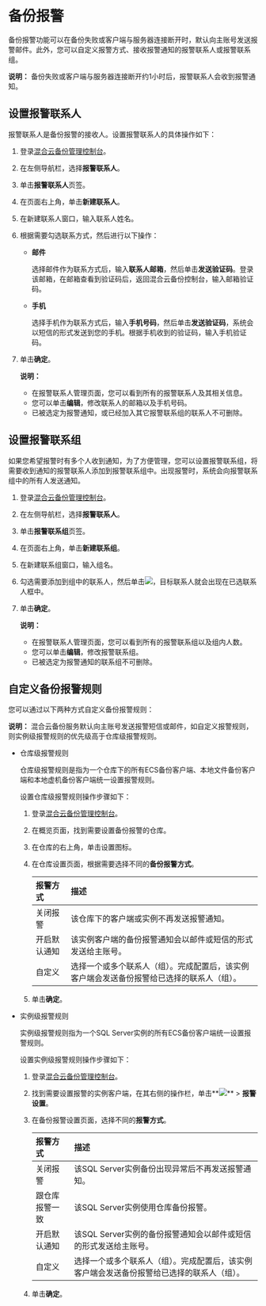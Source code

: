 # 备份报警

备份报警功能可以在备份失败或客户端与服务器连接断开时，默认向主账号发送报警邮件。此外，您可以自定义报警方式、接收报警通知的报警联系人或报警联系组。

**说明：** 备份失败或客户端与服务器连接断开约1小时后，报警联系人会收到报警通知。

## 设置报警联系人

报警联系人是备份报警的接收人。设置报警联系人的具体操作如下：

1.  登录[混合云备份管理控制台](https://hbr.console.aliyun.com)。

2.  在左侧导航栏，选择**报警联系人**。

3.  单击**报警联系人**页签。

4.  在页面右上角，单击**新建联系人**。

5.  在新建联系人窗口，输入联系人姓名。

6.  根据需要勾选联系方式，然后进行以下操作：

    -   **邮件**

        选择邮件作为联系方式后，输入**联系人邮箱**，然后单击**发送验证码**。登录该邮箱，在邮箱查看到验证码后，返回混合云备份控制台，输入邮箱验证码。

    -   **手机**

        选择手机作为联系方式后，输入**手机号码**，然后单击**发送验证码**，系统会以短信的形式发送到您的手机。根据手机收到的验证码，输入手机验证码。

7.  单击**确定**。

    **说明：**

    -   在报警联系人管理页面，您可以看到所有的报警联系人及其相关信息。
    -   您可以单击**编辑**，修改联系人的邮箱以及手机号码。
    -   已被选定为报警通知，或已经加入其它报警联系组的联系人不可删除。

## 设置报警联系组

如果您希望报警时有多个人收到通知，为了方便管理，您可以设置报警联系组，将需要收到通知的报警联系人添加到报警联系组中。出现报警时，系统会向报警联系组中的所有人发送通知。

1.  登录[混合云备份管理控制台](https://hbr.console.aliyun.com)。

2.  在左侧导航栏，选择**报警联系人**。

3.  单击**报警联系组**页签。

4.  在页面右上角，单击**新建联系组**。

5.  在新建联系组窗口，输入组名。

6.  勾选需要添加到组中的联系人，然后单击![](https://static-aliyun-doc.oss-cn-hangzhou.aliyuncs.com/assets/img/zh-CN/1381029951/p38146.png)，目标联系人就会出现在已选联系人框中。

7.  单击**确定**。

    **说明：**

    -   在报警联系人管理页面，您可以看到所有的报警联系组以及组内人数。
    -   您可以单击**编辑**，修改报警联系组。
    -   已被选定为报警通知的联系组不可删除。

## 自定义备份报警规则

您可以通过以下两种方式自定义备份报警规则：

**说明：** 混合云备份服务默认向主账号发送报警短信或邮件，如自定义报警规则，则实例级报警规则的优先级高于仓库级报警规则。

-   仓库级报警规则

    仓库级报警规则是指为一个仓库下的所有ECS备份客户端、本地文件备份客户端和本地虚机备份客户端统一设置报警规则。

    设置仓库级报警规则操作步骤如下：

    1.  登录[混合云备份管理控制台](https://hbr.console.aliyun.com)。
    2.  在概览页面，找到需要设置备份报警的仓库。
    3.  在仓库的右上角，单击设置图标。
    4.  在仓库设置页面，根据需要选择不同的**备份报警方式**。

        |报警方式|描述|
        |:---|:-|
        |关闭报警|该仓库下的客户端或实例不再发送报警通知。|
        |开启默认通知|该实例客户端的备份报警通知会以邮件或短信的形式发送给主账号。|
        |自定义|选择一个或多个联系人（组）。完成配置后，该实例客户端会发送备份报警给已选择的联系人（组）。|

    5.  单击**确定**。
-   实例级报警规则

    实例级报警规则指为一个SQL Server实例的所有ECS备份客户端统一设置报警规则。

    设置实例级报警规则操作步骤如下：

    1.  登录[混合云备份管理控制台](https://hbr.console.aliyun.com)。
    2.  找到需要设置报警的实例客户端，在其右侧的操作栏，单击**![](https://static-aliyun-doc.oss-cn-hangzhou.aliyuncs.com/assets/img/zh-CN/4181029951/p60467.jpg)** \> **报警设置**。
    3.  在备份报警设置页面，选择不同的**报警方式**。

        |报警方式|描述|
        |:---|:-|
        |关闭报警|该SQL Server实例备份出现异常后不再发送报警通知。|
        |跟仓库报警一致|该SQL Server实例使用仓库备份报警。|
        |开启默认通知|该SQL Server实例的备份报警通知会以邮件或短信的形式发送给主账号。|
        |自定义|选择一个或多个联系人（组）。完成配置后，该实例客户端会发送备份报警给已选择的联系人（组）。|

    4.  单击**确定**。


